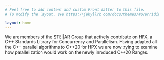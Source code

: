 ```yaml
---
# Feel free to add content and custom Front Matter to this file.
# To modify the layout, see https://jekyllrb.com/docs/themes/#overriding-theme-defaults

layout: home
---
```


We are members of the STE||AR Group that actively contribute on HPX,
  a C++ Standards Library for Concurrency and Parallelism. Having adapted 
  all the C++ parallel algorithms to C++20 for HPX we are now trying to
  examine how parallelization would work on the newly inroduced
  C++20 Ranges.